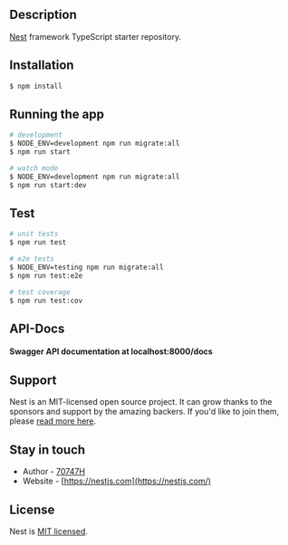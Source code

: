 ## Description

[Nest](https://github.com/nestjs/nest) framework TypeScript starter repository.

## Installation

```bash
$ npm install
```

## Running the app

```bash
# development
$ NODE_ENV=development npm run migrate:all 
$ npm run start

# watch mode
$ NODE_ENV=development npm run migrate:all 
$ npm run start:dev

```

## Test

```bash
# unit tests
$ npm run test

# e2e tests
$ NODE_ENV=testing npm run migrate:all 
$ npm run test:e2e

# test coverage
$ npm run test:cov
```

## API-Docs
#### Swagger API documentation at localhost:8000/docs

## Support

Nest is an MIT-licensed open source project. It can grow thanks to the sponsors and support by the amazing backers. If you'd like to join them, please [read more here](https://docs.nestjs.com/support).

## Stay in touch

- Author - [70747H](https://github.com/70747H)
- Website - [https://nestjs.com](https://nestjs.com/)

## License

Nest is [MIT licensed](LICENSE).
